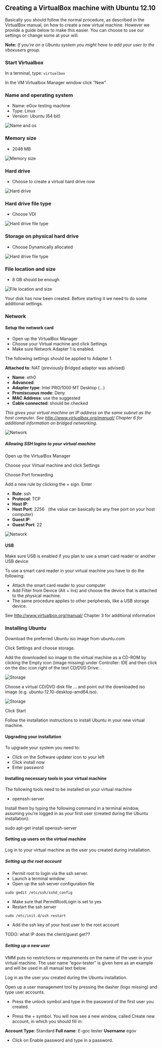 ## Creating a VirtualBox machine with Ubuntu 12.10 

Basically you should follow the normal procedure, as described in the
VirtualBox manual, on how to create a new virtual machine. However we
provide a guide below to make this easier. You can choose to use our
settings or change some at your will.

**Note:** *If you’re on a Ubuntu system you might have to add your user to the vboxusers group.*

### Start Virtualbox

In a terminal, type:
`virtualbox`

In the VM Virtualbox Manager window click "New"

### Name and operating system

* Name:	    eGov testing machine
* Type:	    Linux
* Version:  Ubuntu (64 bit)

![Name and os](screenshots/vbox-name-and-operating-system.png "Name and operating system")



### Memory size

* 2048 MB

![Memory size](screenshots/vbox-memory-size.png)


### Hard drive

* Choose to create a virtual hard drive now

![Hard drive](screenshots/vbox-hard-drive.png)

### Hard drive file type

* Choose VDI 

![Hard drive file type](screenshots/vbox-hard-drive-file-type.png)

### Storage on physical hard drive

* Choose Dynamically allocated

![Hard drive file type](screenshots/vbox-storage-on-physical-hard-disk.png)


### File location and size

* 8 GB should be enough

![File location and size](screenshots/vbox-file-location-and-size.png)


Your disk has now been created. Before starting it we need to do some additional settings.

### Network

#### Setup the network card

* Open up the VirtualBox Manager
* Choose your Virtual machine and click Settings
* Make sure Network Adapter 1 is enabled. 

The following settings should be applied to Adapter 1.

**Attached to**:  NAT (previously Bridged adaptor was advised)

* **Name**:       eth0
* **Advanced**:     
* **Adapter type**:		Intel PRO/1000 MT Desktop (...)
* **Promiscuous mode**: 	Deny
* **MAC Address**:		use the suggested
* **Cable connected**:		should be checked

*This gives your virtual machine an IP address on the same subnet as
 the host computer. See http://www.virtualbox.org/manual/ Chapter 6
 for additional information on bridged networking.*

![Network](screenshots/vbox-network-1.png)



##### Allowing SSH logins to your virtual machine

Open up the VirtualBox Manager

Choose your Virtual machine and click Settings

Choose Port forwarding

Add a new rule by clicking the + sign. Enter

* **Rule**: ssh
* **Protocol**: TCP
* **Host IP**:
* **Host Port**: 2256   (the value can basically be any free port on your host computer)
* **Guest IP**:
* **Guest Port**: 22

![Network](screenshots/vbox-network-port-forward.png)

#### USB
Make sure USB is enabled if you plan to use a smart card reader or another USB device 


To use a smart card reader in your virtual machine you have to do the following:

* Attach the smart card reader to your computer
* Add Filter from Device (Alt + Ins) and choose the device that is attached to the physical machine. 
* The same procedure applies to other peripherals, like a USB storage device.

See http://www.virtualbox.org/manual/ Chapter 3 for additional information

### Installing Ubuntu

Download the preferred Ubuntu iso image from ubuntu.com

Click Settings and choose storage. 

Add the downloaded iso image to the virtual machine as a CD-ROM by clicking the Empty icon (image missing) under Controller: IDE and then click on the disc icon right of the text CD/DVD Drive: . 

![Storage](screenshots/vbox-storage-pre.png)


Choose a virtual CD/DVD disk file ... and point out the downloaded iso image (e.g. ubuntu-12.10-desktop-amd64.iso).

![Storage](screenshots/vbox-storage-post.png)

Click Start

Follow the installation instructions to install Ubuntu in your new virtual machine.

#### Upgrading your installation

To upgrade your system you need to:

* Click on the Software updater icon to your left
* Click install now
* Enter password



#### Installing necessary tools in your virtual machine

The following tools need to be installed on your virtual machine

* openssh-server

Install them by typing the following command in a terminal window,
assuming you’re logged in as your first user (created during the
Ubuntu installation):

sudo apt-get install openssh-server


#### Setting up users on the virtual machine

Log in to your virtual machine as the user you created during installation.

##### Setting up the root account

* Permit root to login via the ssh server.
* Launch a terminal window 
* Open up the ssh server configuration file

`sudo gedit /etc/ssh/sshd_config` 

* Make sure that PermitRootLogin is set to yes
* Restart the ssh server

`sudo /etc/init.d/ssh restart ` 

* Add the ssh key of your host user to the root account



TODO: what IP does the client/guest get??

##### Setting up a new user

VMM puts no restrictions or requirements on the name of the user in your virtual machine. The user name “egov-tester” is given here as an example and will be used in all manual text below.

Log in as the user you created during the Ubuntu installation.

Open up a user management tool by pressing the dasher (logo missing) and type user accounts. 

* Press the unlock symbol and type in the password of the first user you created. 

* Press the + symbol. You will now see a new window, called Create new account, in which you should fill in:

**Account Type**:	      Standard
**Full name**:		E-goc tester
**Username**		      egov

* Click on Enable password and type in a password.

